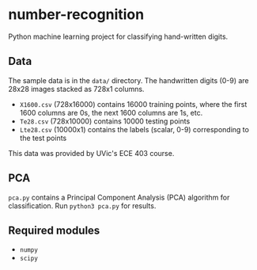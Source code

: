 # number-recognition
Python machine learning project for classifying hand-written digits.

## Data
The sample data is in the `data/` directory. The handwritten digits (0-9) are 28x28 images stacked as 728x1 columns.
* `X1600.csv` (728x16000) contains 16000 training points, where the first 1600 columns are 0s, the next 1600 columns are 1s, etc.
* `Te28.csv` (728x10000) contains 10000 testing points
* `Lte28.csv` (10000x1) contains the labels (scalar, 0-9) corresponding to the test points

This data was provided by UVic's ECE 403 course.

## PCA
`pca.py` contains a Principal Component Analysis (PCA) algorithm for classification. Run `python3 pca.py` for results.

## Required modules
* `numpy`
* `scipy`
